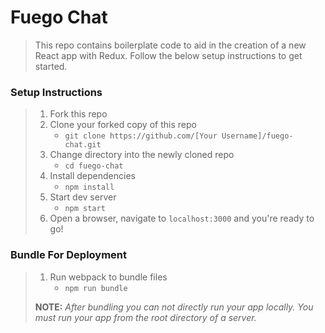 # Fuego Chat

> This repo contains boilerplate code to aid in the creation of a new React app with Redux. Follow the below setup instructions to get started.

### Setup Instructions

> 1. Fork this repo
> 1. Clone your forked copy of this repo
>    - `git clone https://github.com/[Your Username]/fuego-chat.git`
> 1. Change directory into the newly cloned repo
>    - `cd fuego-chat`
> 1. Install dependencies 
>    - `npm install`
> 1. Start dev server
>    - `npm start`
> 1. Open a browser, navigate to `localhost:3000` and you're ready to go!

### Bundle For Deployment

> 1. Run webpack to bundle files
>    - `npm run bundle`
> 
> **NOTE:** *After bundling you can not directly run your app locally. You must run your app from the root directory of a server.*

